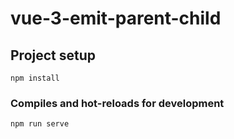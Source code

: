 # vue-3-emit-parent-child

## Project setup
```
npm install
```

### Compiles and hot-reloads for development
```
npm run serve
```
